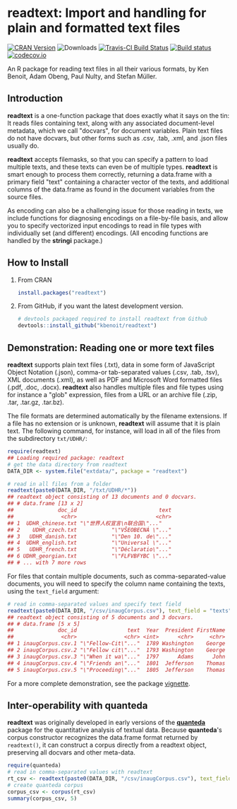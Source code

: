 <!-- README.md is generated from README.Rmd. Please edit that file -->
readtext: Import and handling for plain and formatted text files
================================================================

[![CRAN Version](http://www.r-pkg.org/badges/version/readtext)](https://CRAN.R-project.org/package=readtext) ![Downloads](http://cranlogs.r-pkg.org/badges/readtext) [![Travis-CI Build Status](https://travis-ci.org/kbenoit/readtext.svg?branch=master)](https://travis-ci.org/kbenoit/readtext) [![Build status](https://ci.appveyor.com/api/projects/status/x6dtvh2m7mj3b026/branch/master?svg=true)](https://ci.appveyor.com/project/kbenoit/readtext) [![codecov.io](https://codecov.io/github/kbenoit/readtext/coverage.svg?branch=master)](https://codecov.io/gh/kbenoit/readtext/branch/master)

An R package for reading text files in all their various formats, by Ken Benoit, Adam Obeng, Paul Nulty, and Stefan Müller.

Introduction
------------

**readtext** is a one-function package that does exactly what it says on the tin: It reads files containing text, along with any associated document-level metadata, which we call "docvars", for document variables. Plain text files do not have docvars, but other forms such as .csv, .tab, .xml, and .json files usually do.

**readtext** accepts filemasks, so that you can specify a pattern to load multiple texts, and these texts can even be of multiple types. **readtext** is smart enough to process them correctly, returning a data.frame with a primary field "text" containing a character vector of the texts, and additional columns of the data.frame as found in the document variables from the source files.

As encoding can also be a challenging issue for those reading in texts, we include functions for diagnosing encodings on a file-by-file basis, and allow you to specify vectorized input encodings to read in file types with individually set (and different) encodings. (All encoding functions are handled by the **stringi** package.)

How to Install
--------------

1.  From CRAN

    ``` r
    install.packages("readtext")
    ```

2.  From GitHub, if you want the latest development version.

    ``` r
    # devtools packaged required to install readtext from Github 
    devtools::install_github("kbenoit/readtext") 
    ```

Demonstration: Reading one or more text files
---------------------------------------------

**readtext** supports plain text files (.txt), data in some form of JavaScript Object Notation (.json), comma-or tab-separated values (.csv, .tab, .tsv), XML documents (.xml), as well as PDF and Microsoft Word formatted files (.pdf, .doc, .docx). **readtext** also handles multiple files and file types using for instance a "glob" expression, files from a URL or an archive file (.zip, .tar, .tar.gz, .tar.bz).

The file formats are determined automatically by the filename extensions. If a file has no extension or is unknown, **readtext** will assume that it is plain text. The following command, for instance, will load in all of the files from the subdirectory `txt/UDHR/`:

``` r
require(readtext)
## Loading required package: readtext
# get the data directory from readtext
DATA_DIR <- system.file("extdata/", package = "readtext")

# read in all files from a folder
readtext(paste0(DATA_DIR, "/txt/UDHR/*"))
## readtext object consisting of 13 documents and 0 docvars.
## # data.frame [13 x 2]
##              doc_id                          text
##               <chr>                         <chr>
## 1  UDHR_chinese.txt "\"世界人权宣言\n联合国\"..."
## 2    UDHR_czech.txt           "\"VŠEOBECNÁ \"..."
## 3   UDHR_danish.txt           "\"Den 10. de\"..."
## 4  UDHR_english.txt           "\"Universal \"..."
## 5   UDHR_french.txt           "\"Déclaratio\"..."
## 6 UDHR_georgian.txt           "\"FLFVBFYBC \"..."
## # ... with 7 more rows
```

For files that contain multiple documents, such as comma-separated-value documents, you will need to specify the column name containing the texts, using the `text_field` argument:

``` r
# read in comma-separated values and specify text field
readtext(paste0(DATA_DIR, "/csv/inaugCorpus.csv"), text_field = "texts")
## readtext object consisting of 5 documents and 3 docvars.
## # data.frame [5 x 5]
##              doc_id                text  Year  President FirstName
##               <chr>               <chr> <int>      <chr>     <chr>
## 1 inaugCorpus.csv.1 "\"Fellow-Cit\"..."  1789 Washington    George
## 2 inaugCorpus.csv.2 "\"Fellow cit\"..."  1793 Washington    George
## 3 inaugCorpus.csv.3 "\"When it wa\"..."  1797      Adams      John
## 4 inaugCorpus.csv.4 "\"Friends an\"..."  1801  Jefferson    Thomas
## 5 inaugCorpus.csv.5 "\"Proceeding\"..."  1805  Jefferson    Thomas
```

For a more complete demonstration, see the package [vignette](http://cdn.rawgit.com/kbenoit/readtext/master/inst/doc/readtext_vignette.html).

Inter-operability with **quanteda**
-----------------------------------

**readtext** was originally developed in early versions of the [**quanteda**](http:/github.com/kbenoit/quanteda) package for the quantitative analysis of textual data. Because **quanteda**'s corpus constructor recognizes the data.frame format returned by `readtext()`, it can construct a corpus directly from a readtext object, preserving all docvars and other meta-data.

``` r
require(quanteda)
# read in comma-separated values with readtext
rt_csv <- readtext(paste0(DATA_DIR, "/csv/inaugCorpus.csv"), text_field = "texts")
# create quanteda corpus
corpus_csv <- corpus(rt_csv)
summary(corpus_csv, 5)
```
